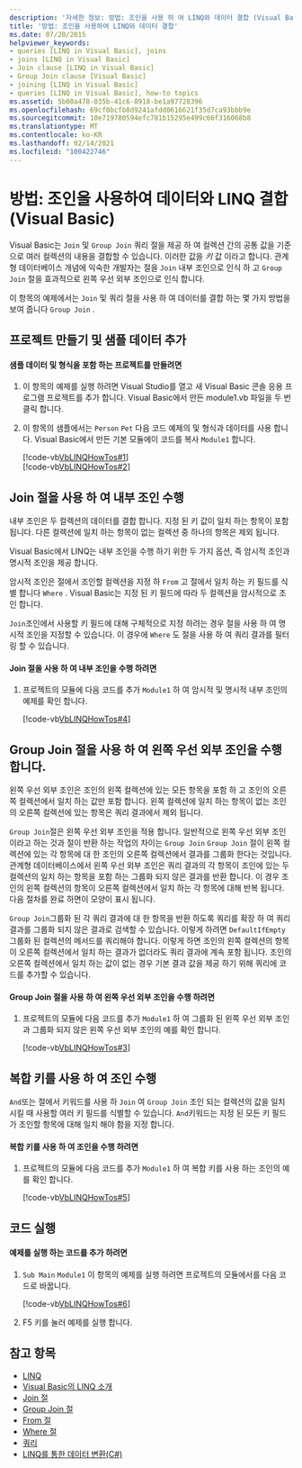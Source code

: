 ```yaml
---
description: '자세한 정보: 방법: 조인을 사용 하 여 LINQ와 데이터 결합 (Visual Basic)'
title: '방법: 조인을 사용하여 LINQ와 데이터 결합'
ms.date: 07/20/2015
helpviewer_keywords:
- queries [LINQ in Visual Basic], joins
- joins [LINQ in Visual Basic]
- Join clause [LINQ in Visual Basic]
- Group Join clause [Visual Basic]
- joining [LINQ in Visual Basic]
- queries [LINQ in Visual Basic], how-to topics
ms.assetid: 5b00a478-035b-41c6-8918-be1a97728396
ms.openlocfilehash: 69cf0bcfb8d9241afdd0616621f35d7ca93bbb9e
ms.sourcegitcommit: 10e719780594efc781b15295e499c66f316068b8
ms.translationtype: MT
ms.contentlocale: ko-KR
ms.lasthandoff: 02/14/2021
ms.locfileid: "100422746"
---
```

# <a name="how-to-combine-data-with-linq-by-using-joins-visual-basic"></a>방법: 조인을 사용하여 데이터와 LINQ 결합(Visual Basic)

Visual Basic는 `Join` 및 `Group Join` 쿼리 절을 제공 하 여 컬렉션 간의 공통 값을 기준으로 여러 컬렉션의 내용을 결합할 수 있습니다. 이러한 값을 *키* 값 이라고 합니다. 관계형 데이터베이스 개념에 익숙한 개발자는 절을 `Join` 내부 조인으로 인식 하 고 `Group Join` 절을 효과적으로 왼쪽 우선 외부 조인으로 인식 합니다.  
  
 이 항목의 예제에서는 `Join` 및 쿼리 절을 사용 하 여 데이터를 결합 하는 몇 가지 방법을 보여 줍니다 `Group Join` .  
  
## <a name="create-a-project-and-add-sample-data"></a>프로젝트 만들기 및 샘플 데이터 추가  
  
#### <a name="to-create-a-project-that-contains-sample-data-and-types"></a>샘플 데이터 및 형식을 포함 하는 프로젝트를 만들려면  
  
1. 이 항목의 예제를 실행 하려면 Visual Studio를 열고 새 Visual Basic 콘솔 응용 프로그램 프로젝트를 추가 합니다. Visual Basic에서 만든 module1.vb 파일을 두 번 클릭 합니다.  
  
2. 이 항목의 샘플에서는 `Person` `Pet` 다음 코드 예제의 및 형식과 데이터를 사용 합니다. Visual Basic에서 만든 기본 모듈에이 코드를 복사 `Module1` 합니다.  
  
     [!code-vb[VbLINQHowTos#1](~/samples/snippets/visualbasic/VS_Snippets_VBCSharp/VbLINQHowTos/VB/Module1.vb#1)]  
    [!code-vb[VbLINQHowTos#2](~/samples/snippets/visualbasic/VS_Snippets_VBCSharp/VbLINQHowTos/VB/Module1.vb#2)]  
  
## <a name="perform-an-inner-join-by-using-the-join-clause"></a>Join 절을 사용 하 여 내부 조인 수행  

 내부 조인은 두 컬렉션의 데이터를 결합 합니다. 지정 된 키 값이 일치 하는 항목이 포함 됩니다. 다른 컬렉션에 일치 하는 항목이 없는 컬렉션 중 하나의 항목은 제외 됩니다.  
  
 Visual Basic에서 LINQ는 내부 조인을 수행 하기 위한 두 가지 옵션, 즉 암시적 조인과 명시적 조인을 제공 합니다.  
  
 암시적 조인은 절에서 조인할 컬렉션을 지정 하 `From` 고 절에서 일치 하는 키 필드를 식별 합니다 `Where` . Visual Basic는 지정 된 키 필드에 따라 두 컬렉션을 암시적으로 조인 합니다.  
  
 `Join`조인에서 사용할 키 필드에 대해 구체적으로 지정 하려는 경우 절을 사용 하 여 명시적 조인을 지정할 수 있습니다. 이 경우에 `Where` 도 절을 사용 하 여 쿼리 결과를 필터링 할 수 있습니다.  
  
#### <a name="to-perform-an-inner-join-by-using-the-join-clause"></a>Join 절을 사용 하 여 내부 조인을 수행 하려면  
  
1. 프로젝트의 모듈에 다음 코드를 추가 `Module1` 하 여 암시적 및 명시적 내부 조인의 예제를 확인 합니다.  
  
     [!code-vb[VbLINQHowTos#4](~/samples/snippets/visualbasic/VS_Snippets_VBCSharp/VbLINQHowTos/VB/Module1.vb#4)]  
  
## <a name="perform-a-left-outer-join-by-using-the-group-join-clause"></a>Group Join 절을 사용 하 여 왼쪽 우선 외부 조인을 수행 합니다.  

 왼쪽 우선 외부 조인은 조인의 왼쪽 컬렉션에 있는 모든 항목을 포함 하 고 조인의 오른쪽 컬렉션에서 일치 하는 값만 포함 합니다. 왼쪽 컬렉션에 일치 하는 항목이 없는 조인의 오른쪽 컬렉션에 있는 항목은 쿼리 결과에서 제외 됩니다.  
  
 `Group Join`절은 왼쪽 우선 외부 조인을 적용 합니다. 일반적으로 왼쪽 우선 외부 조인 이라고 하는 것과 절이 반환 하는 작업의 차이는 `Group Join` `Group Join` 절이 왼쪽 컬렉션에 있는 각 항목에 대 한 조인의 오른쪽 컬렉션에서 결과를 그룹화 한다는 것입니다. 관계형 데이터베이스에서 왼쪽 우선 외부 조인은 쿼리 결과의 각 항목이 조인에 있는 두 컬렉션의 일치 하는 항목을 포함 하는 그룹화 되지 않은 결과를 반환 합니다. 이 경우 조인의 왼쪽 컬렉션의 항목이 오른쪽 컬렉션에서 일치 하는 각 항목에 대해 반복 됩니다. 다음 절차를 완료 하면이 모양이 표시 됩니다.  
  
 `Group Join`그룹화 된 각 쿼리 결과에 대 한 항목을 반환 하도록 쿼리를 확장 하 여 쿼리 결과를 그룹화 되지 않은 결과로 검색할 수 있습니다. 이렇게 하려면 `DefaultIfEmpty` 그룹화 된 컬렉션의 메서드를 쿼리해야 합니다. 이렇게 하면 조인의 왼쪽 컬렉션의 항목이 오른쪽 컬렉션에서 일치 하는 결과가 없더라도 쿼리 결과에 계속 포함 됩니다. 조인의 오른쪽 컬렉션에서 일치 하는 값이 없는 경우 기본 결과 값을 제공 하기 위해 쿼리에 코드를 추가할 수 있습니다.  
  
#### <a name="to-perform-a-left-outer-join-by-using-the-group-join-clause"></a>Group Join 절을 사용 하 여 왼쪽 우선 외부 조인을 수행 하려면  
  
1. 프로젝트의 모듈에 다음 코드를 추가 `Module1` 하 여 그룹화 된 왼쪽 우선 외부 조인과 그룹화 되지 않은 왼쪽 우선 외부 조인의 예를 확인 합니다.  
  
     [!code-vb[VbLINQHowTos#3](~/samples/snippets/visualbasic/VS_Snippets_VBCSharp/VbLINQHowTos/VB/Module1.vb#3)]  
  
## <a name="perform-a-join-by-using-a-composite-key"></a>복합 키를 사용 하 여 조인 수행  

 `And`또는 절에서 키워드를 사용 하 `Join` 여 `Group Join` 조인 되는 컬렉션의 값을 일치 시킬 때 사용할 여러 키 필드를 식별할 수 있습니다. `And`키워드는 지정 된 모든 키 필드가 조인할 항목에 대해 일치 해야 함을 지정 합니다.  
  
#### <a name="to-perform-a-join-by-using-a-composite-key"></a>복합 키를 사용 하 여 조인을 수행 하려면  
  
1. 프로젝트의 모듈에 다음 코드를 추가 `Module1` 하 여 복합 키를 사용 하는 조인의 예를 확인 합니다.  
  
     [!code-vb[VbLINQHowTos#5](~/samples/snippets/visualbasic/VS_Snippets_VBCSharp/VbLINQHowTos/VB/Module1.vb#5)]  
  
## <a name="run-the-code"></a>코드 실행  
  
#### <a name="to-add-code-to-run-the-examples"></a>예제를 실행 하는 코드를 추가 하려면  
  
1. `Sub Main` `Module1` 이 항목의 예제를 실행 하려면 프로젝트의 모듈에서를 다음 코드로 바꿉니다.  
  
     [!code-vb[VbLINQHowTos#6](~/samples/snippets/visualbasic/VS_Snippets_VBCSharp/VbLINQHowTos/VB/Module1.vb#6)]  
  
2. F5 키를 눌러 예제를 실행 합니다.  
  
## <a name="see-also"></a>참고 항목

- [LINQ](index.md)
- [Visual Basic의 LINQ 소개](introduction-to-linq.md)
- [Join 절](../../../language-reference/queries/join-clause.md)
- [Group Join 절](../../../language-reference/queries/group-join-clause.md)
- [From 절](../../../language-reference/queries/from-clause.md)
- [Where 절](../../../language-reference/queries/where-clause.md)
- [쿼리](../../../language-reference/queries/index.md)
- [LINQ를 통한 데이터 변환(C#)](../../../../csharp/programming-guide/concepts/linq/data-transformations-with-linq.md)
